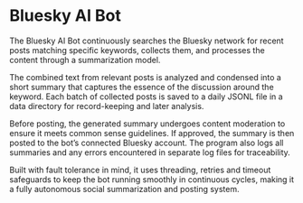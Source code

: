 # Bluesky AI Bot

The Bluesky AI Bot continuously searches the Bluesky network for recent posts matching specific keywords, collects them, and processes the content through a summarization model.

The combined text from relevant posts is analyzed and condensed into a short summary that captures the essence of the discussion around the keyword. Each batch of collected posts is saved to a daily JSONL file in a data directory for record-keeping and later analysis.

Before posting, the generated summary undergoes content moderation to ensure it meets common sense guidelines. If approved, the summary is then posted to the bot’s connected Bluesky account. The program also logs all summaries and any errors encountered in separate log files for traceability.

Built with fault tolerance in mind, it uses threading, retries and timeout safeguards to keep the bot running smoothly in continuous cycles, making it a fully autonomous social summarization and posting system.
